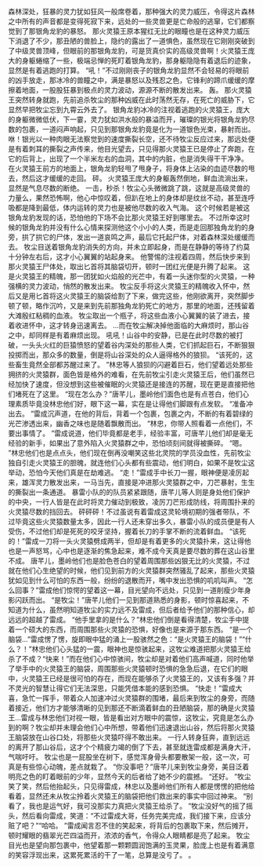 森林深处，狂暴的灵力犹如狂风一般席卷着，那种强大的灵力威压，令得这片森林之中所有的声音都是变得死寂下来，远处的一些灵兽更是亡命般的逃窜，它们都察觉到了那银角龙豹的暴怒。
那火灵猿王原本猩红无比的眼瞳也是在这种灵力威压下消退了不少，那丑陋的兽脸上，隐约的露出了一道惧色，虽然现在它刚刚突破到了中级灵兽顶峰，但眼前的那银角龙豹，可是货真价实的高级灵兽啊！火灵猿王庞大的身躯蜷缩了一些，极端忌惮的死盯着银角龙豹，那身躯隐隐有着退后的迹象，显然是有着逃跑的打算。
“吼！”不过刚刚丧子的银角龙豹显然不会轻易的将眼前的凶手放走，那冰冷的兽瞳之中，满是暴怒以及残忍之色，它锋利的蹄爪缓缓的摩擦着地面，一股股狂暴到极点的灵力波动，源源不断的散发出来。
轰。
那火灵猿王突然转身就跑，先前追杀牧尘的那种凶威在此时荡然无存，在死亡的威胁下，它显然早把牧尘忘到九霄云外去了。
银角龙豹冰冷的注视着逃跑的火灵猿王，庞大的身躯微微低伏，下一霎，灵力犹如洪水般的暴溢而开，璀璨的银光将银角龙豹尽数的包裹，一道闷声响起，只见到那银角龙豹竟是化为一道银色光束，暴射而出。
咻！银光以一种肉眼无法察觉到的速度撕裂长空，还不待牧尘反应过来，那远处便是有着刺耳的撕裂之声传来，他目光望去，只见得那火灵猿王已是停止了奔跑，在它的后背上，出现了一个半米左右的血洞，其中的内脏，也是消失得干干净净。
在火灵猿王前方的地面上，银角龙豹轻甩了甩身子，将身体上沾染的血迹尽数的甩去，然后这才缓缓的走回。
砰。
火灵猿王庞大的身躯轰然倒地，鲜血流淌出来，显然是气息尽数的断绝。
一击，秒杀！牧尘心头微微跳了跳，这就是高级灵兽的力量么，果然恐怖啊，他心中惊叹着，但趴在地上的身体却是纹丝不动，甚至连呼吸都是降到最低，体内运转的灵力也是被他尽数的收入气海。
这个时候若是被这银角龙豹发现的话，恐怕他的下场不会比那火灵猿王好到哪里去。
不过所幸这时候的银角龙豹并没有什么心情来探测他这个小小的人类，而是走回那独角龙豹的身旁，拱了拱它的尸体，发出一道哀鸣之声，最后它托起尸体，对着森林深处缓缓而去。
牧尘目送着银角龙豹消失的方向，并未立即起身，而是在静静的等待了约莫十分钟左右后，这才小心翼翼的站起身来。
他警惕的注视着四周，然后快步来到那火灵猿王尸体处，取出匕首将其脑袋切开，顿时一团红光便是升腾了起来。
这是火灵猿王的精魄，那一团犹如火焰般的光芒中，有着一头迷你型的火灵猿，一种强横的灵力波动，悄然的散发出来。
牧尘反手将这火灵猿王的精魄收入怀中，然后又是用匕首将这火灵猿王的脑袋给割了下来，做完这些，他刚欲离开，突然脚步顿了顿，略作沉吟，又是来到先前那独角龙豹死亡的地方，那里的地面，还残留着大滩殷红粘稠的血液。
牧尘取出一个瓶子，将这些血液小心翼翼的装了进去，接着收进怀中，这才转身迅速离去。
...而在牧尘解决掉他面临的大麻烦时，那山谷之中，却同样是有着麻烦出现。
吼吼！山谷中的安静，已是在此时尽数的被打破，一头头火红的巨猿愤怒的望着谷内深处的那些人类，它们抓起巨石，不断狠狠投掷而出，那众多的数量，倒是将山谷深处的众人逼得格外的狼狈。
“该死的，这些畜生竟然全部都苏醒过来了。
”林忠等人狼狈的闪避着巨石，他们望着远处那些拥挤的火灵猿群，面色皆是格外的难看，在先前牧尘引走火灵猿王后，他们虽然已经加快了速度，但没想到这些被催眠的火灵猿还是接连的苏醒，现在更是直接把他们堵死在了这里。
“现在怎么办？”唐芊儿，墨岭他们面色也是有点苍白，他们心理素质毕竟没林忠他们好，眼下这一幕，实在是让得他们脚跟有点发软。
“准备冲出去。
”雷成沉声道，在他的背后，背着一个包裹，包裹之内，不断的有着碧绿的光芒渗透出来，幽香之味也是随着飘散而出。
“林忠，你带人照看着一点他们，不要出事情了。
”雷成说道，他们毕竟都是老手，经验丰富，可唐芊儿他们却是毫无经验的新手，如果出了意外陷入火灵猿群之中，恐怕顷刻间就得被撕碎。
“嗯。
”林忠他们也是点点头，他们现在倒再没嘲笑这些北灵院的学员没血性，先前牧尘独自引走火灵猿王的胆魄，就连他们心头都有些震动，他们明白，如果不是牧尘这举动，恐怕今天他们真是在劫难逃。
“走！”雷成手中长刀一握，眼神便是凌厉起来，雄浑灵力散发出来，一马当先，直接是冲进那火灵猿群之中，刀芒暴射，生生的撕裂出一条通道。
暴雷小队的的队员紧紧跟随，唐芊儿等人则是身处他们保护的中央，一行人皆是在此时将灵力催动到极致，凌厉刀芒形成防线，将周围扑来的火灵猿尽数的挡回去。
砰砰砰！不过虽说有着雷成这灵轮境初期的强者带队，不过毕竟这些火灵猿数量太多，因此一行人还未穿出多久，暴雷小队的成员便是有人受伤，不过他们却是死死的咬牙坚持，握着长刀的手掌不断的流着鲜血。
“该死的！”雷成一刀将一头火灵猿劈成两半，但却是有着更多的火灵猿扑来，这让得他也是一声怒骂，心中也是逐渐的焦急起来，难不成今天真是要尽数的葬在这山谷里不成。
唐芊儿，墨岭他们也是脸色苍白的望着周围那些凶狠无比的火灵猿，不过就在他们心生绝望的时候，他们见到前方的火灵猿群突然骚乱了起来，那些火灵猿犹如见到什么可怕的东西一般，纷纷的退散而开，嘴中发出恐惧的叽叽叫声。
“怎么回事？”雷成他们惊愕的望着这一幕，目光望向不远处，只见到一道削瘦少年身影闪跃而出。
“是牧尘！”唐芊儿他们一见到那道熟悉的身影，顿时惊喜起来，不知道为什么，虽然明知道牧尘的实力远不及雷成，但后者给予他们的那种信心，却远远的超越了雷成。
“他手里拿的是什么？”林忠他们倒是看得清楚，牧尘手中提着一个硕大的东西，而周围那些火灵猿的恐惧，好像也是来源于那东西。
“是一个脑袋...”雷成愣了愣，旋即眼中猛的涌上一股骇然之色：“是火灵猿王的脑袋！”“什么？！”林忠他们心头猛的一震，眼神也是惊骇起来，这牧尘难道把那火灵猿王给杀了不成？“快来！”而在他们心中惊骇间，牧尘却是对着他们高声喊道，同时他举了举手中的火灵猿王的脑袋，周围那些火灵猿顿时恐惧的急急后退，在它们的眼中，火灵猿王已经是很可怕的存在，而现在能够杀了火灵猿王的，又该有多强？并不灵光的智慧让得它们无法深思，只能凭借本能的感到恐惧。
“快走！”雷成大喜，急忙一挥手，带着众人加速冲过火灵猿群的围堵，最后来到牧尘的身旁，而随着接近，他们方才能够清晰的见到那还不断滴着鲜血的丑陋脑袋，那的确是火灵猿王...雷成与林忠他们对视一眼，皆是看出对方眼中的震惊，这牧尘，究竟是怎么办到的啊？牧尘却并未理会他们心中所想，带着他们迅速退出山谷，然后将那火灵猿王脑袋放在山谷口处，将那些火灵猿吓得不敢出来。
一行人转身狂奔，直到远远的离开了那山谷后，这才个个精疲力竭的倒了下去，甚至就连雷成都是满身大汗，气喘吁吁。
牧尘也是一屁股坐在树下，感觉浑身骨头都要散架一般，这一次，可真是有些惊心动魄，差点就栽了。
“你没事吧？”唐芊儿来到牧尘身旁，美目泛着明亮之色的盯着眼前的少年，显然今天的后者给了她不少的震撼。
“还好。
”牧尘笑了笑，然后他抬起头，只见得雷成，林忠以及墨岭他们所有人都是愣愣的把他给看着，显然还未从牧尘拎着火灵猿王的脑袋把他们救出来的事实中回过神来。
“别看了，我也是运气好，我可没那实力真把火灵猿王给杀了。
”牧尘没好气的摇了摇头，然后看向雷成，笑道：“不过雷成大哥，任务完美完成，我们接下来，应该分赃了吧？”“哈哈。
”雷成闻言忍不住的笑起来，将背后的包裹取下来，然后摊开，顿时耀眼的翡翠光芒四溢而开，浓浓的香气，令得众人眼睛都是亮了起来。
牧尘目光也是望向那包裹中，他望着那一颗颗圆润饱满的玉灵果，脸庞上也是有着满意的笑容浮现出来，这累死累活的干了一笔，总算是没亏了。
。
